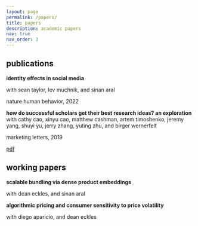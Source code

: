 ```yaml
---
layout: page
permalink: /papers/
title: papers
description: academic papers
nav: true
nav_order: 3
---
```


## publications  

**identity effects in social media**

with sean taylor, lev muchnik, and sinan aral

nature human behavior, 2022  



**how do successful scholars get their best research ideas? an exploration** 
with cathy cao, xinyu cao, matthew cashman, artem timoshenko, jeremy yang, shuyi yu, jerry zhang, yuting zhu, and birger wernerfelt

marketing letters, 2019

[pdf](https://mitsloan.mit.edu/shared/ods/documents?PublicationDocumentID=5970)  


## working papers  

**scalable bundling via dense product embeddings**

with dean eckles, and sinan aral  



**algorithmic pricing and consumer sensitivity to price volatility**

with diego aparicio, and dean eckles  

